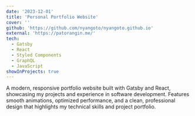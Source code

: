```yaml
---
date: '2023-12-01'
title: 'Personal Portfolio Website'
cover: ''
github: 'https://github.com/nyangoto/nyangoto.github.io'
external: 'https://patorangin.me/'
tech:
  - Gatsby
  - React
  - Styled Components
  - GraphQL
  - JavaScript
showInProjects: true
---
```


A modern, responsive portfolio website built with Gatsby and React, showcasing my projects and experience in software development. Features smooth animations, optimized performance, and a clean, professional design that highlights my technical skills and project portfolio.
